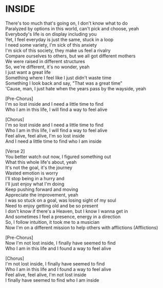 # INSIDE
There's too much that's going on, I don't know what to do  
Paralyzed by options in this world, can't pick and choose, yeah  
Everybody's life is on display including you  
Yet, I feel everyday is just the same, stuck in a loop  
I need some variety, I'm sick of this anxiety  
I'm sick of this society, they make us feel a rivalry  
Compare ourselves to others, but we all got different mothers  
We were raised in different structures  
So, we're different, it's no wonder, yeah  
I just want a great life  
Something where I feel like I just didn't waste time  
Something I look back and say, "That was a great time"  
'Cause, man, I just hate when the years pass by the wayside, yeah  
  
[Pre-Chorus]  
I'm so lost inside and I need a little time to find  
Who I am in this life, I will find a way to feel alive  
  
[Chorus]  
I'm so lost inside and I need a little time to find  
Who I am in this life, I will find a way to feel alive  
Feel alive, feel alive, I'm so lost inside  
And I need a little time to find who I am inside  
  
[Verse 2]  
You better watch out now, I figured something out  
What this whole life's about, yeah  
It's not the goal, it's the journey  
Wasted emotion is worry  
I'll stop being in a hurry and  
I'll just enjoy what I'm doing  
Keep pushing forward and moving  
Appreciate the improvement, yeah  
I was so stuck on a goal, was losing sight of my soul  
Need to enjoy getting old and be so present  
I don't know if there's a Heaven, but I know I wanna get in  
And sometimes I feel a presence, energy in a direction  
So, I follow intuition, it took me to a musician  
Now I'm on a different mission to help others with afflictions (Afflictions)  

[Pre-Chorus]  
Now I'm not lost inside, I finally have seemed to find  
Who I am in this life and I found a way to feel alive  
  
[Chorus]  
I'm not lost inside, I finally have seemed to find  
Who I am in this life and I found a way to feel alive  
Feel alive, feel alive, I'm not lost inside  
I finally have seemed to find who I am inside